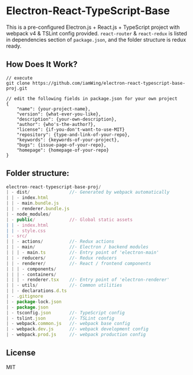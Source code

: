 # **Electron-React-TypeScript-Base**

This is a pre-configured Electron.js + React.js + TypeScript project with 
webpack v4 & TSLint config provided. `react-router` & `react-redux` is listed 
in dependencies section of `package.json`, and the folder structure is redux 
ready.

## **How Does It Work?**
```
// execute
git clone https://github.com/iamWing/electron-react-typescript-base-proj.git

// edit the following fields in package.json for your own project
{
    "name": {your-project-name},
    "version": {what-ever-you-like},
    "description": {your-own-description},
    "author": {who's-the-author?},
    "license": {if-you-don't-want-to-use-MIT}
    "repository": {type-and-link-of-your-repo},
    "keywords": {keywords-of-your-project},
    "bugs": {issue-page-of-your-repo},
    "homepage": {homepage-of-your-repo}
}
```

## **Folder structure:**
```js
electron-react-typescript-base-proj/
| - dist/               //- Generated by webpack automatically
| | - index.html
| | - main.bundle.js
| | - renderer.bundle.js
| - node_modules/
| - public/             //- Global static assets
| | - index.html
| | - style.css
| - src/
| | - actions/          //- Redux actions
| | - main/             //- Electron / backend modules
| | | - main.ts         //- Entry point of 'electron-main'
| | - reducers/         //- Redux reducers
| | - renderer/         //- React / frontend components
| | | - components/
| | | - containers/
| | | - renderer.tsx    //- Entry point of 'electron-renderer'
| | - utils/            //- Common utilities
| | - declarations.d.ts
| - .gitignore
| - package-lock.json
| - package.json
| - tsconfig.json       //- TypeScript config
| - tslint.json         //- TSLint config
| - webpack.common.js   //- webpack base config
| - webpack.dev.js      //- webpack development config
| - webpack.prod.js     //- webpack production config
```

## **License**

MIT
